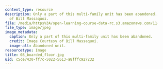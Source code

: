 ```yaml
---
content_type: resource
description: Only a part of this multi-family unit has been abandoned. Image Courtesy
  of Bill Massaquoi.
file: /media/https%3A/open-learning-course-data-rc.s3.amazonaws.com/11-945-springfield-studio-fall-2005/c5ce7430ff7c50225613a8fffc927232_08_boarded_floor.jpg
file_type: image/jpeg
image_metadata:
  caption: Only a part of this multi-family unit has been abandoned.
  credit: Image Courtesy of Bill Massaquoi.
  image-alt: Abandoned unit.
resourcetype: Image
title: 08_boarded_floor.jpg
uid: c5ce7430-ff7c-5022-5613-a8fffc927232
---
```

